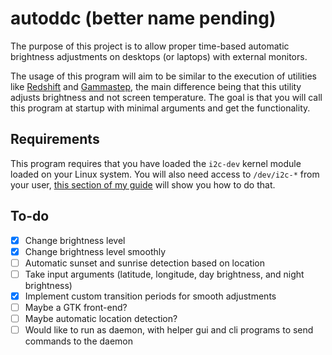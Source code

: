 # autoddc (better name pending)

The purpose of this project is to allow proper time-based automatic brightness adjustments on desktops (or laptops) with external monitors.

The usage of this program will aim to be similar to the execution of utilities like [Redshift](https://github.com/jonls/redshift) and [Gammastep](https://gitlab.com/chinstrap/gammastep), the main difference being that this utility adjusts brightness and not screen temperature. The goal is that you will call this program at startup with minimal arguments and get the functionality.

## Requirements

This program requires that you have loaded the ```i2c-dev``` kernel module loaded on your Linux system. You will also need access to ```/dev/i2c-*``` from your user, [this section of my guide](https://lyndeno.ca/posts/setting-up-external-monitor-brightness/#permitting-user-access-to-devi2c-) will show you how to do that.

## To-do

- [x] Change brightness level
- [x] Change brightness level smoothly
- [ ] Automatic sunset and sunrise detection based on location
- [ ] Take input arguments (latitude, longitude, day brightness, and night brightness)
- [x] Implement custom transition periods for smooth adjustments
- [ ] Maybe a GTK front-end?
- [ ] Maybe automatic location detection?
- [ ] Would like to run as daemon, with helper gui and cli programs to send commands to the daemon
